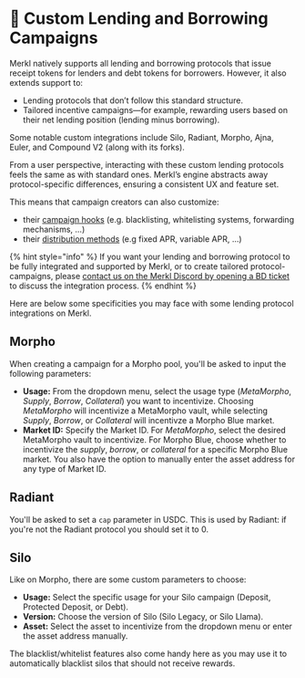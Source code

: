 # 🏦 Custom Lending and Borrowing Campaigns

Merkl natively supports all lending and borrowing protocols that issue receipt tokens for lenders and debt tokens for borrowers. However, it also extends support to:

* Lending protocols that don’t follow this standard structure.
* Tailored incentive campaigns—for example, rewarding users based on their net lending position (lending minus borrowing).

Some notable custom integrations include Silo, Radiant, Morpho, Ajna, Euler, and Compound V2 (along with its forks).

From a user perspective, interacting with these custom lending protocols feels the same as with standard ones. Merkl’s engine abstracts away protocol-specific differences, ensuring a consistent UX and feature set.

This means that campaign creators can also customize:

* their [campaign hooks](../hooks.md) (e.g. blacklisting, whitelisting systems, forwarding mechanisms, ...)
* their [distribution methods](../distributions.md) (e.g fixed APR, variable APR, ...)

{% hint style="info" %}
If you want your lending and borrowing protocol to be fully integrated and supported by Merkl, or to create tailored protocol-campaigns, please [contact us on the Merkl Discord by opening a BD ticket](https://discord.com/invite/jnYfrGxDbe) to discuss the integration process.
{% endhint %}

Here are below some specificities you may face with some lending protocol integrations on Merkl.

## Morpho

When creating a campaign for a Morpho pool, you'll be asked to input the following parameters:

* **Usage:** From the dropdown menu, select the usage type (_MetaMorpho_, _Supply_, _Borrow_, _Collateral_) you want to incentivize. Choosing _MetaMorpho_ will incentivize a MetaMorpho vault, while selecting _Supply_, _Borrow_, or _Collateral_ will incentivze a Morpho Blue market.
* **Market ID:** Specify the Market ID. For _MetaMorpho_, select the desired MetaMorpho vault to incentivize. For Morpho Blue, choose whether to incentivize the _supply_, _borrow_, or _collateral_ for a specific Morpho Blue market. You also have the option to manually enter the asset address for any type of Market ID.

## Radiant

You'll be asked to set a `cap` parameter in USDC. This is used by Radiant: if you're not the Radiant protocol you should set it to 0.

## Silo

Like on Morpho, there are some custom parameters to choose:

* **Usage:** Select the specific usage for your Silo campaign (Deposit, Protected Deposit, or Debt).
* **Version:** Choose the version of Silo (Silo Legacy, or Silo Llama).
* **Asset:** Select the asset to incentivize from the dropdown menu or enter the asset address manually.

The blacklist/whitelist features also come handy here as you may use it to automatically blacklist silos that should not receive rewards.
